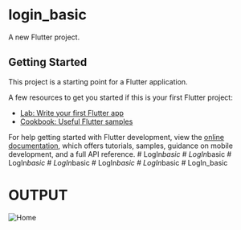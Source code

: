 # login_basic

A new Flutter project.

## Getting Started

This project is a starting point for a Flutter application.

A few resources to get you started if this is your first Flutter project:

- [Lab: Write your first Flutter app](https://docs.flutter.dev/get-started/codelab)
- [Cookbook: Useful Flutter samples](https://docs.flutter.dev/cookbook)

For help getting started with Flutter development, view the
[online documentation](https://docs.flutter.dev/), which offers tutorials,
samples, guidance on mobile development, and a full API reference.
#   L o g I n _ b a s i c 
 
 #   L o g I n _ b a s i c 
 
 #   L o g I n _ b a s i c 
 
 #   L o g I n _ b a s i c 
 
 #   L o g I n _ b a s i c 
 
 #   L o g I n _ b a s i c 
 
 #   L o g I n _ b a s i c 

# OUTPUT
![Home](https://github.com/ThadaGit/Login_basic/assets/144540585/466f2a59-f2c1-41c5-ae91-b22169d3fb0d)


 
 

